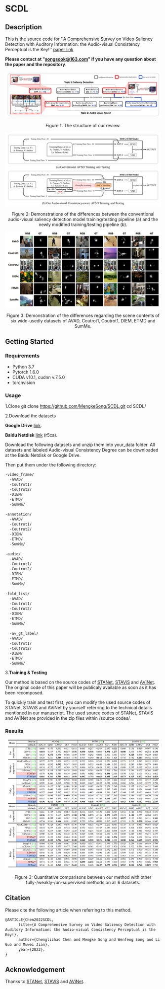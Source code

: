 # SCDL
## Description 
This is the source code for ''A Comprehensive Survey on Video Saliency Detection with Auditory Information: the Audio-visual Consistency Perceptual is the Key!''
 [paper link](https://ieeexplore.ieee.org/document/9874810 ("paper link"))
 
**Please contact at "songsook@163.com" if you have any question about the paper and the repository**.

![alt](https://github.com/MengkeSong/SCDL/blob/main/img/review%20architecture.png)
<p align="center">Figure 1: The structure of our review.</p>

![alt](https://github.com/MengkeSong/SCDL/blob/main/img/pipeline.png)
<p align="center">Figure 2: Demonstrations of the differences between the conventional audio-visual saliency detection model training/testing pipeline (a) and the newly modified training/testing pipeline (b).</p>

![alt](https://github.com/MengkeSong/SCDL/blob/main/img/visual.png)
<p align="center">Figure 3: Demonstration of the differences regarding the scene contents of six wide-usedly datasets of AVAD, Coutrot1, Coutrot1, DIEM, ETMD and SumMe.</p>

## Getting Started
### Requirements
* Python 3.7
* Pytorch 1.6.0
* CUDA v10.1, cudnn v.7.5.0
* torchvision

### Usage
1.Clone
git clone https://github.com/MengkeSong/SCDL.git
cd SCDL/

2.Download the datasets

**Google Drive** [link](https://drive.google.com/drive/folders/1Zgfe9pr4sryJrWGlIYw-sl4u2_pn3gre?usp=sharing "data link").

**Baidu Netdisk** [link](https://pan.baidu.com/s/1eqesDvK-7KUKL2VBshct6A "data link") (r5ca).

Download the following datasets and unzip them into your_data folder. All datasets and labeled Audio-visual Consistency Degree can be downloaded at the Baidu Netdisk or Google Drive. 

Then put them under the following directory:
```
-video_frame/
  -AVAD/
  -Coutrot1/
  -Coutrot2/
  -DIEM/
  -ETMD/
  -SumMe/

-annotation/
  -AVAD/
  -Coutrot1/
  -Coutrot2/
  -DIEM/
  -ETMD/
  -SumMe/

-audio/
  -AVAD/
  -Coutrot1/
  -Coutrot2/
  -DIEM/
  -ETMD/
  -SumMe/

-fold_list/
  -AVAD/
  -Coutrot1/
  -Coutrot2/
  -DIEM/
  -ETMD/
  -SumMe/
  
  -av_gt_label/
  -AVAD/
  -Coutrot1/
  -Coutrot2/
  -DIEM/
  -ETMD/
  -SumMe/
```

3.**Training & Testing**

Our method is based on the source codes of [STANet](https://github.com/guotaowang/STANet), [STAViS](https://github.com/atsiami/STAViS) and [AViNet](https://github.com/samyak0210/ViNet). The original code of this paper will be publicaly available as soon as it has been recomposed.

To quickly train and test first, you can modify the used source codes of STANet, STAViS and AViNet by yourself referring to the technical details mentioned in our manuscript. The used source codes of STANet, STAViS and AViNet are provided in the zip files within /source codes/.


### Results
![alt](https://github.com/MengkeSong/SCDL/blob/main/img/quantititive%20results.png)
<p align="center">Figure 3: Quantitative comparisons between our method with other fully-/weakly-/un-supervised methods on all 6 datasets.</p>

## Citation
Please cite the following article when referring to this method.
```
@ARTICLE{Chen2022SCDL,
      title={A Comprehensive Survey on Video Saliency Detection with Auditory Information: the Audio-visual Consistency Perceptual is the Key!}, 
      author={Chenglizhao Chen and Mengke Song and Wenfeng Song and Li Guo and Muwei Jian},
      year={2022},
}
```

## Acknowledgement 
Thanks to [STANet](https://github.com/guotaowang/STANet), [STAViS](https://github.com/atsiami/STAViS) and [AViNet](https://github.com/samyak0210/ViNet).
